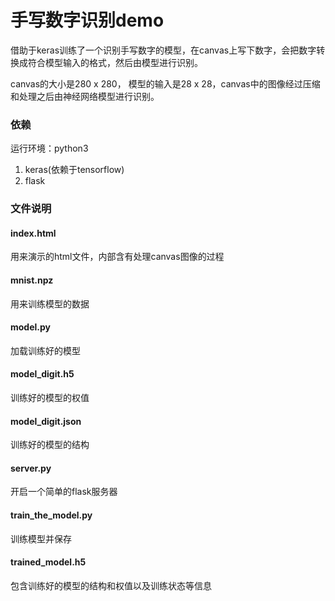 # 手写数字识别demo

借助于keras训练了一个识别手写数字的模型，在canvas上写下数字，会把数字转换成符合模型输入的格式，然后由模型进行识别。

canvas的大小是280 x 280， 模型的输入是28 x 28，canvas中的图像经过压缩和处理之后由神经网络模型进行识别。

### 依赖

运行环境：python3

1. keras(依赖于tensorflow)
2. flask

### 文件说明

#### index.html

用来演示的html文件，内部含有处理canvas图像的过程

#### mnist.npz

用来训练模型的数据

#### model.py

加载训练好的模型

#### model_digit.h5

训练好的模型的权值

#### model_digit.json

训练好的模型的结构

#### server.py

开启一个简单的flask服务器

#### train_the_model.py

训练模型并保存

#### trained_model.h5

包含训练好的模型的结构和权值以及训练状态等信息